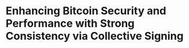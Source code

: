 <entry
category="article"
title="Enhancing Bitcoin Security and Performance with Strong Consistency via Collective Signing"
link="https://www.usenix.org/system/files/conference/usenixsecurity16/sec16_paper_kokoris-kogias.pdf"
tags="blockchain consensus algorithm, committee based consensus, proof of work, collective signing, PBFT, microblocks, keyblocks"
/>

# Enhancing Bitcoin Security and Performance with Strong Consistency via Collective Signing